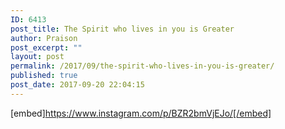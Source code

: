```yaml
---
ID: 6413
post_title: The Spirit who lives in you is Greater
author: Praison
post_excerpt: ""
layout: post
permalink: /2017/09/the-spirit-who-lives-in-you-is-greater/
published: true
post_date: 2017-09-20 22:04:15
---
```

[embed]https://www.instagram.com/p/BZR2bmVjEJo/[/embed]
